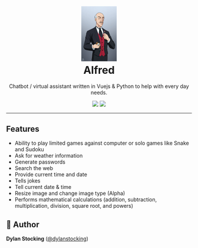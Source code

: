 <h1 align="center">
  <a><img width="96" src="src/assets/Photos/Alfred_Pennyworth.webp" alt="Leon"></a><br>
  Alfred
</h1>
<p align="center">
Chatbot / virtual assistant written in Vuejs & Python to help with every day needs.
</p>

<p align="center">
  <a href="https://github.com/PhantomLeak/Alfred/blob/main/LICENSE"><img src="https://img.shields.io/badge/license-MIT-blue.svg?label=License&style=flat" /></a>
  <a href="https://github.com/PhantomLeak/Alfred/actions/workflows/python-app.yml"><img src="https://github.com/PhantomLeak/Alfred/actions/workflows/python-app.yml/badge.svg?branch=main" /></a>
</p>

---

## Features
- Ability to play limited games against computer or solo games like Snake and Sudoku
- Ask for weather information
- Generate passwords
- Search the web
- Provide current time and date
- Tells jokes
- Tell current date & time
- Resize image and change image type (Alpha)
- Performs mathematical calculations (addition, subtraction, multiplication, division, square root, and powers) 

## 👨 Author

**Dylan Stocking** ([@dylanstocking](https://www.linkedin.com/in/dylanstocking/))
